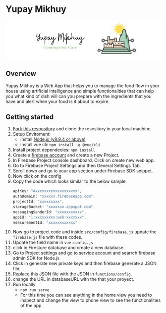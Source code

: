 
<h1>Yupay Mikhuy</h1>

<div align="center">
  <img src="./src/assets/backgrounds/Yupay-Mikhuy-banner.png" weight="100%">
</div>

<h2>Overview</h2>

 <p>Yupay Mikhuy is a Web App that helps you to manage the food flow in your house using artificial intelligence and simple functionalities that
    can help you what kind of dish will can you prepare with the ingredients that you have and alert when your food is it about to expire.
</p>

<h2>Getting started </h2>

1. <a href="https://github.com/HimblerCap/Yupay-Mikhuy">Fork this respository</a> and clone the resository in your local machine. 
2. Setup Enviroment: 
    - install <a href="https://nodejs.org/en/download/">Node.js (v8.9.4 or above)</a>
    - install vue cli: `npm install -g @vue/cli`
3. Install project dependecies: `npm install`
4. Create a <a href="https://console.firebase.google.com/">firebase account</a> and create a new Project.
5. In Firebase Project console dashboard. Click on create new web app.
6. Go to Firebase Project Settings and then General Settings Tab.
7. Scroll down and go to your app section under Firebase SDK snippet.
8. Now click on the config
9. Copy the code which looks similar to the below sample.
     ```js
    apiKey: "Axxxxxxxxxxxxxxxxxxx",
    authDomain: "xxxxxx.firebaseapp.com",
    projectId: "xxxxxxxxx",
    storageBucket: "xxxxxxx.appspot.com",
    messagingSenderId: "xxxxxxxxxxx",
    appId: "1:xxxxxxxxx:web:xxxxxxx",
    measurementId: "xxxxxxxxxxxx"
    ```
10.  Now go to project code and inside `src/config/firebase.js` update the `firebase.js` file with these codes.
11.  Update the field name in `vue.config.js`
12. click in Firestore database and create a new database.
13. Go to Project settings and go to service account and searrch firebase admin SDK for Node.js
14. Click in generate new private keys and then firebase generate a JSON file.
15. Replace this JSON file with the JSON in `functions/config`.
16. change the URL in databaseURL with the that your proyect. 
17. Run locally
    - `npm run serve`
    - For this time you can see anything in the home view you need to inspect and change the view to phone view to see the functionalities of the app.
